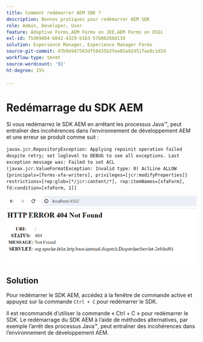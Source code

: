 ```yaml
---
title: Comment redémarrer AEM SDK ?
description: Bonnes pratiques pour redémarrer AEM SDK
role: Admin, Developer, User
feature: Adaptive Forms,AEM Forms on JEE,AEM Forms on OSGi
exl-id: f5d69d04-b842-4329-b1b3-57b88266d13d
solution: Experience Manager, Experience Manager Forms
source-git-commit: d7b9e947503df58435b3fee85a92d51fae8c1d2d
workflow-type: tm+mt
source-wordcount: '92'
ht-degree: 15%

---
```


# Redémarrage du SDK AEM

Si vous redémarrez le SDK AEM en arrêtant les processus Java™, peut entraîner des incohérences dans l’environnement de développement AEM et une erreur se produit comme suit :

`javax.jcr.RepositoryException: Applying repoinit operation failed despite retry; set loglevel to DEBUG to see all exceptions. Last exception message was: Failed to set ACL (javax.jcr.ValueFormatException: Invalid type: 0) AclLine ALLOW {principals=[forms-xfa-writers], privileges=[jcr:modifyProperties]} restrictions=[rep:glob=[*/jcr:content/*], rep:itemNames=[xfaForm], fd:condition=[xfaForm, 1]]`

![Restart-aem-sdk-error](/help/forms/using/assets/restart-sdk-error.png)

## Solution

Pour redémarrer le SDK AEM, accédez à la fenêtre de commande active et appuyez sur la commande `Ctrl + C` pour redémarrer le SDK.

Il est recommandé d’utiliser la commande « Ctrl + C » pour redémarrer le SDK. Le redémarrage du SDK AEM à l’aide de méthodes alternatives, par exemple l’arrêt des processus Java™, peut entraîner des incohérences dans l’environnement de développement AEM.

